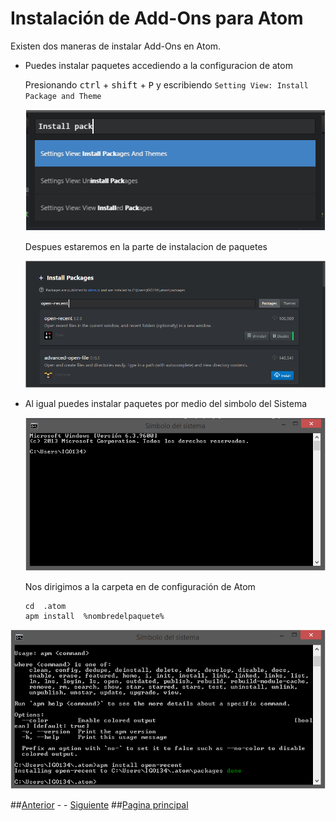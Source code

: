 # Instalación de Add-Ons para Atom

Existen dos maneras de instalar Add-Ons en Atom.

* Puedes instalar paquetes accediendo a la configuracion de atom

  Presionando <kbd>ctrl</kbd> + <kbd>shift</kbd> + <kbd>P</kbd> y escribiendo ```Setting View: Install Package and Theme```

  ![InstallPackage](Images/Install-Package.PNG)

  Despues estaremos en la parte de instalacion de paquetes  

  ![Package](Images/open-recent.PNG)



* Al igual puedes instalar paquetes por medio del simbolo del Sistema

  ![CMD](Images/cmd.PNG)

  Nos dirigimos a la carpeta en de configuración de Atom

  ```
  cd  .atom
  apm install  %nombredelpaquete%
  ```
![installopen](Images/apminstall.PNG)

##[Anterior](PAGE2.md) - - [Siguiente](PAGE3.md)
##[Pagina principal](README.md)
